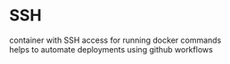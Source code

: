 # SSH
container with SSH access for running docker commands\
helps to automate deployments using github workflows